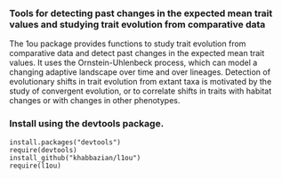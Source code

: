 
### Tools for detecting past changes in the expected mean trait values and studying trait evolution from comparative data
The 1ou package provides functions to study trait evolution from comparative data and detect past changes in the expected mean trait values. It uses the Ornstein-Uhlenbeck process, which can model a changing adaptive landscape over time and over lineages. Detection of evolutionary shifts in trait evolution from extant taxa is motivated by the study of convergent evolution, or to correlate shifts in traits with habitat changes or with changes in other phenotypes.

### Install using the devtools package.
```
install.packages("devtools")
require(devtools)
install_github("khabbazian/l1ou")
require(l1ou)
```
